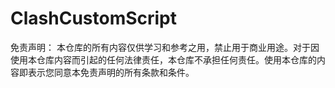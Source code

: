 # ClashCustomScript
免责声明： 本仓库的所有内容仅供学习和参考之用，禁止用于商业用途。对于因使用本仓库内容而引起的任何法律责任，本仓库不承担任何责任。使用本仓库的内容即表示您同意本免责声明的所有条款和条件。
